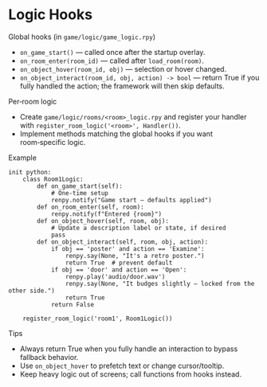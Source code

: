 # Logic Hooks

Global hooks (in `game/logic/game_logic.rpy`)
- `on_game_start()` — called once after the startup overlay.
- `on_room_enter(room_id)` — called after `load_room(room)`.
- `on_object_hover(room_id, obj)` — selection or hover changed.
- `on_object_interact(room_id, obj, action) -> bool` — return True if you fully handled the action; the framework will then skip defaults.

Per‑room logic
- Create `game/logic/rooms/<room>_logic.rpy` and register your handler with `register_room_logic('<room>', Handler())`.
- Implement methods matching the global hooks if you want room‑specific logic.

Example
```renpy
init python:
    class Room1Logic:
        def on_game_start(self):
            # One-time setup
            renpy.notify("Game start — defaults applied")
        def on_room_enter(self, room):
            renpy.notify(f"Entered {room}")
        def on_object_hover(self, room, obj):
            # Update a description label or state, if desired
            pass
        def on_object_interact(self, room, obj, action):
            if obj == 'poster' and action == 'Examine':
                renpy.say(None, "It's a retro poster.")
                return True  # prevent default
            if obj == 'door' and action == 'Open':
                renpy.play('audio/door.wav')
                renpy.say(None, "It budges slightly — locked from the other side.")
                return True
            return False

    register_room_logic('room1', Room1Logic())
```

Tips
- Always return True when you fully handle an interaction to bypass fallback behavior.
- Use `on_object_hover` to prefetch text or change cursor/tooltip.
- Keep heavy logic out of screens; call functions from hooks instead.


